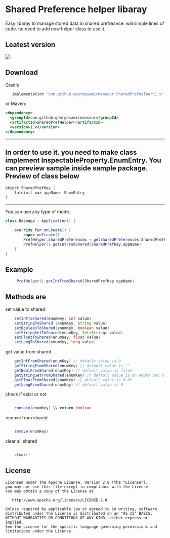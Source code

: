 Shared Preference helper libaray
=======

Easy libaray to manage stored data in shared prefreance. will simple lines of code. no need to add new helper class to use it.

Leatest version
--------

<img src='https://jitpack.io/v/georgesamirmansour/SharedPreferenceHelper.svg'>

Download
--------
Gradle
```groovy
   implementation 'com.github.georgesamirmansour:SharedPrefHelper:1.x'
```
or Maven:
```xml
<dependency>
  <groupId>com.github.georgesamirmansour</groupId>
  <artifactId>SharedPrefHelper</artifactId>
  <version>1.x</version>
</dependency>
```
--------
In order to use it. you need to make class implement InspectableProperty.EnumEntry.
You can preview sample inside sample package.
Preview of class below
--------
```groovy
object SharedPrefKey {
    lateinit var appName: EnumEntry
}
```

--------
You can use any type of mode.

```groovy
class BaseApp : Application() {

    override fun onCreate() {
        super.onCreate()
        PrefHelper.sharedPreferences = getSharedPreferences(SharedPrefKey.appName.name, Context.MODE_PRIVATE)
        PrefHelper().getIntFromShared(SharedPrefKey.appName)
    }
}

```
Example
--------

```groovy
 	 PrefHelper().getIntFromShared(SharedPrefKey.appName)
```
Methods are
--------

set value to shared 

```groovy
	setIntToShared(enumKey, int value)
	setStringToShared (enumKey, String value) 
	setBooleanToShared(enumKey, boolean value)
	setStringSetToShared(enumKey, Set<String> value) 
	setFloatToShared(enumKey, float value) 
	setLongToShared(enumKey, long value)
```

get value from shared

```groovy
	getIntFromShared(enumKey) // default value is 0
	getStringFromShared(enumKey) // default value is ""
	getBoolFromShared(enumKey) // default value is false
	getStringSetFromShared(enumKey) // default value is an empty set of string
	getFloatFromShared(enumKey) // default value is 0.0f
	getLongFromShared(enumKey) // default value is 0
```

check if exist or not
```groovy

	contain(enumKey) \\ return boolean

```

remove from shared
```groovy

	remove(enumKey)

```

clear all shared
```groovy

	clear()

```



License
--------
    Licensed under the Apache License, Version 2.0 (the "License");
    you may not use this file except in compliance with the License.
    You may obtain a copy of the License at

       http://www.apache.org/licenses/LICENSE-2.0

    Unless required by applicable law or agreed to in writing, software
    distributed under the License is distributed on an "AS IS" BASIS,
    WITHOUT WARRANTIES OR CONDITIONS OF ANY KIND, either express or implied.
    See the License for the specific language governing permissions and
    limitations under the License